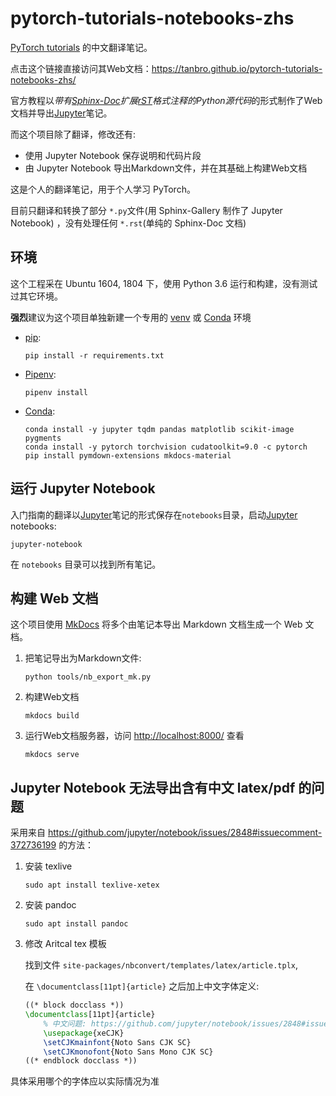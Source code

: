 # pytorch-tutorials-notebooks-zhs

[PyTorch tutorials](https://github.com/pytorch/tutorials/) 的中文翻译笔记。

点击这个链接直接访问其Web文档：<https://tanbro.github.io/pytorch-tutorials-notebooks-zhs/>

官方教程以*带有[Sphinx-Doc][]扩展[rST][]格式注释的Python源代码*的形式制作了Web文档并导出[Jupyter][]笔记。

而这个项目除了翻译，修改还有:

- 使用 Jupyter Notebook 保存说明和代码片段
- 由 Jupyter Notebook 导出Markdown文件，并在其基础上构建Web文档

这是个人的翻译笔记，用于个人学习 PyTorch。

目前只翻译和转换了部分 `*.py`文件(用 Sphinx-Gallery 制作了 Jupyter Notebook) ，没有处理任何 `*.rst`(单纯的 Sphinx-Doc 文档)

## 环境

这个工程采在 Ubuntu 1604, 1804 下，使用 Python 3.6 运行和构建，没有测试过其它环境。

**强烈**建议为这个项目单独新建一个专用的 [venv][] 或 [Conda][] 环境

- [pip][]:

  ```console
  pip install -r requirements.txt
  ```

- [Pipenv][]:

  ```console
  pipenv install
  ```

- [Conda][]:

  ```console
  conda install -y jupyter tqdm pandas matplotlib scikit-image pygments
  conda install -y pytorch torchvision cudatoolkit=9.0 -c pytorch
  pip install pymdown-extensions mkdocs-material
  ```

## 运行 Jupyter Notebook

入门指南的翻译以[Jupyter][]笔记的形式保存在`notebooks`目录，启动[Jupyter][] notebooks:

```console
jupyter-notebook
```

在 `notebooks` 目录可以找到所有笔记。

## 构建 Web 文档

这个项目使用 [MkDocs][] 将多个由笔记本导出 Markdown 文档生成一个 Web 文档。

1. 把笔记导出为Markdown文件:

   ```console
   python tools/nb_export_mk.py
   ```

1. 构建Web文档

   ```console
   mkdocs build
   ```

1. 运行Web文档服务器，访问 <http://localhost:8000/> 查看

   ```console
   mkdocs serve
   ```

## Jupyter Notebook 无法导出含有中文 latex/pdf 的问题

采用来自 <https://github.com/jupyter/notebook/issues/2848#issuecomment-372736199> 的方法：

1. 安装 texlive

   ```console
   sudo apt install texlive-xetex
   ```

1. 安装 pandoc

   ```console
   sudo apt install pandoc
   ```

1. 修改 Aritcal tex 模板

   找到文件 `site-packages/nbconvert/templates/latex/article.tplx`,

   在 `\documentclass[11pt]{article}` 之后加上中文字体定义:

   ```latex
   ((* block docclass *))
   \documentclass[11pt]{article}
       % 中文问题: https://github.com/jupyter/notebook/issues/2848#issuecomment-372736199
       \usepackage{xeCJK}
       \setCJKmainfont{Noto Sans CJK SC}
       \setCJKmonofont{Noto Sans Mono CJK SC}
   ((* endblock docclass *))
   ```

具体采用哪个的字体应以实际情况为准

[Jupyter]: https://jupyter.org/
[Conda]: https://packaging.python.org/key_projects/#conda
[pip]: https://packaging.python.org/key_projects/#pip
[Pipenv]: https://packaging.python.org/key_projects/#pipenv
[venv]: https://packaging.python.org/key_projects/#venv
[Sphinx-Doc]: http://www.sphinx-doc.org/
[MkDocs]: https://www.mkdocs.org
[rST]: reStructuredText "reStructuredText (reST)"
